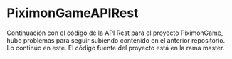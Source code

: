 # PiximonGameAPIRest
Continuación con el código de la API Rest para el proyecto PiximonGame, hubo problemas para seguir subiendo contenido en el anterior repositorio. Lo continúo en este.
El código fuente del proyecto está en la rama master.
